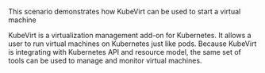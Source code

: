 This scenario demonstrates how KubeVirt can be used to start a virtual machine

KubeVirt is a virtualization management add-on for Kubernetes.
It allows a user to run virtual machines on Kubernetes just like pods.
Because KubeVirt is integrating with Kubernetes API and resource model, the
same set of tools can be used to manage and monitor virtual machines.
